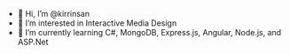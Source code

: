- 👋 Hi, I’m @kirrinsan
- 👀 I’m interested in Interactive Media Design
- 🌱 I’m currently learning C#, MongoDB, Express.js, Angular, Node.js, and ASP.Net

<!---
kirrinsan/kirrinsan is a ✨ special ✨ repository because its `README.md` (this file) appears on your GitHub profile.
You can click the Preview link to take a look at your changes.
--->

